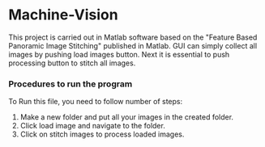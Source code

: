 # Machine-Vision
This project is carried out in Matlab software based on the "Feature Based Panoramic Image Stitching" published in Matlab.
GUI can simply collect all images by pushing load images button. Next it is essential to push processing button to stitch all images.

### Procedures to run the program ###
To Run this file, you need to follow number of steps:
1. Make a new folder and put all your images in the created folder.
2. Click load image and navigate to the folder.
3. Click on stitch images to process loaded images.

